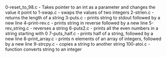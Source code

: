 0-reset_to_98.c - Takes pointer to an int as a parameter and changes the value it point to
1-swap.c - swaps the values of two integers
2-strlen.c - returns the length of a string
3-puts.c - prints string to stdout followed by a new line
4-print-rev.c - prints string in reverse followed by a new line
5-rev_string.c - reverses a string
6-puts2.c - prints all the even numbers in a string starting with 0
7-puts_half.c - prints half of a string, followed by a new line
8-print_array.c - prints n elements of an array of integers, followed by a new line
9-strcpy.c - copies a string to another string
100-atoi.c - function converts string to an integer

